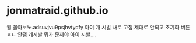 # jonmatraid.github.io
뭘 꼴아보노.adsuvjvu9psjhvtydfy
아이 개 시발 새로 고침 제대로 안되고 초기화 버튼 ㅈㄴ 안됌 개시발 뭐가 문제야 아이 시발....